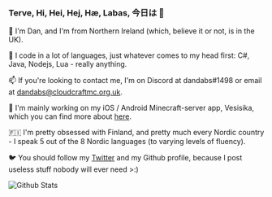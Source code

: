 <!--
**dandabs/dandabs** is a ✨ _special_ ✨ repository because its `README.md` (this file) appears on your GitHub profile.

Here are some ideas to get you started:

- 🔭 I’m currently working on ...
- 🌱 I’m currently learning ...
- 👯 I’m looking to collaborate on ...
- 🤔 I’m looking for help with ...
- 💬 Ask me about ...
- 📫 How to reach me: ...
- 😄 Pronouns: ...
- ⚡ Fun fact: ...
-->
### Terve, Hi, Hei, Hej, Hæ, Labas, 今日は 👋

🌱​  I'm Dan, and I'm from Northern Ireland (which, believe it or not, is in the UK).

🔭​  I code in a lot of languages, just whatever comes to my head first: C#, Java, Nodejs, Lua - really anything.

📫​  If you're looking to contact me, I'm on Discord at dandabs#1498 or email at dandabs@cloudcraftmc.org.uk.

👯​  I'm mainly working on my iOS / Android Minecraft-server app, Vesisika, which you can find more about [here](https://vesisika.app).

🇫🇮​  I'm pretty obsessed with Finland, and pretty much every Nordic country - I speak 5 out of the 8 Nordic languages (to varying levels of fluency).

🐦​  You should follow my [Twitter](https://twitter.com/dandabsx) and my Github profile, because I post useless stuff nobody will ever need >:)

![Github Stats](https://github-readme-stats.vercel.app/api?username=dandabs&count_private=true&show_icons=true&theme=ayu-mirage&hide=stars,issues,contribs)
